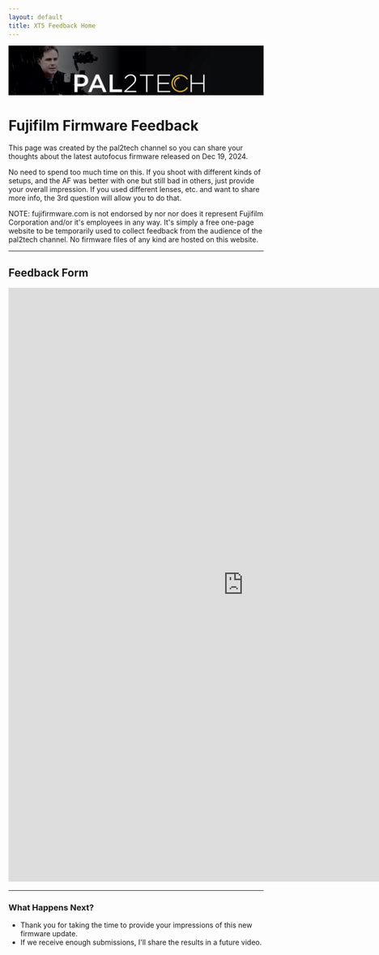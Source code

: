 ```yaml
---
layout: default
title: XT5 Feedback Home
---
```


![XT5 Feedback Hero Banner](assets/images/hero-image.jpg)

# Fujifilm Firmware Feedback

This page was created by the pal2tech channel so you can share your thoughts about the latest autofocus firmware released on Dec 19, 2024. 

No need to spend too much time on this. If you shoot with different kinds of setups, and the AF was better with one but still bad in others, just provide your overall impression. If you used different lenses, etc. and want to share more info, the 3rd question will allow you to do that.

NOTE: fujifirmware.com is not endorsed by nor nor does it represent Fujifilm Corporation and/or it's employees in any way. It's simply a free one-page website to be temporarily used to collect feedback from the audience of the pal2tech channel. No firmware files of any kind are hosted on this website.

---

## Feedback Form
<iframe src="https://docs.google.com/forms/d/e/1FAIpQLSdSVpBFjMKk0cAvZYjY1qp9QLceGb5eeUEfRVpR4NpUWKtZDA/viewform?embedded=true" width="928" height="1172" frameborder="0" marginheight="0" marginwidth="0">Loading…</iframe>


---

### What Happens Next?

- Thank you for taking the time to provide your impressions of this new firmware update.
- If we receive enough submissions, I'll share the results in a future video.
